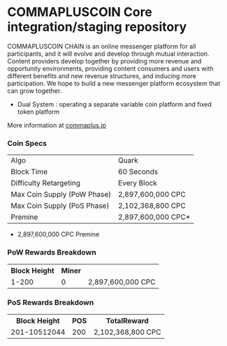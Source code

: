 COMMAPLUSCOIN Core integration/staging repository
=====================================

COMMAPLUSCOIN CHAIN is an online messenger platform for all participants, and it will evolve and develop through mutual interaction. Content providers develop together by providing more revenue and opportunity environments, providing content consumers and users with different benefits and new revenue structures, and inducing more participation. We hope to build a new messenger platform ecosystem that can grow together.
- Dual System : operating a separate variable coin platform and fixed token platform

More information at [commaplus.jp](http://commaplus.jp) 

### Coin Specs
<table>
<tr><td>Algo</td><td>Quark</td></tr>
<tr><td>Block Time</td><td>60 Seconds</td></tr>
<tr><td>Difficulty Retargeting</td><td>Every Block</td></tr>
<tr><td>Max Coin Supply (PoW Phase)</td><td>2,897,600,000 CPC</td></tr>
<tr><td>Max Coin Supply (PoS Phase)</td><td>2,102,368,800 CPC</td></tr>
<tr><td>Premine</td><td>2,897,600,000 CPC*</td></tr>
</table>

* 2,897,600,000 CPC Premine

### PoW Rewards Breakdown

<table>
<th>Block Height</th><th>Miner</th>
<tr><td>1-200</td><td>0</td><td>2,897,600,000 CPC</td></tr>
</table>

### PoS Rewards Breakdown

<table>
<th>Block Height</th><th>POS</th><th>TotalReward</th>
<tr><td>201-10512044</td><td>200</td><td>2,102,368,800 CPC</td></tr>

</table>
